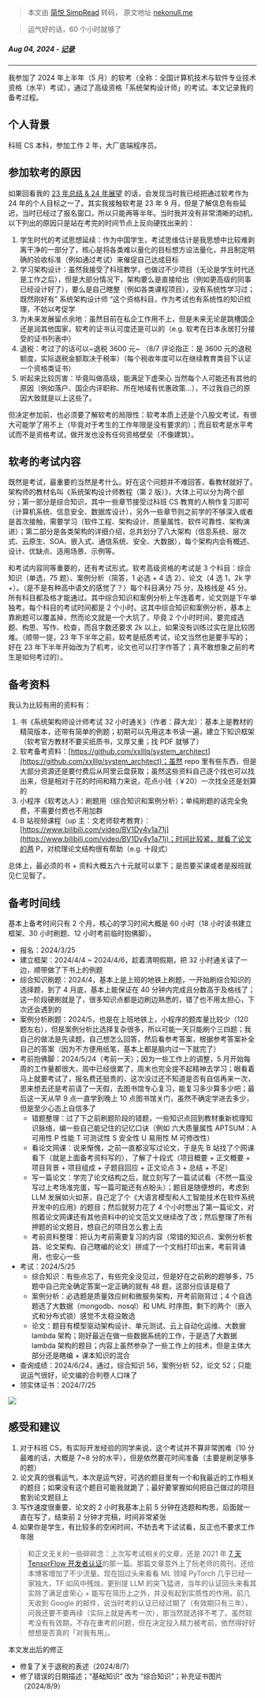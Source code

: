 > 本文由 [简悦 SimpRead](http://ksria.com/simpread/) 转码， 原文地址 [nekonull.me](https://nekonull.me/posts/ruankao-architect/)

> 运气好的话，60 个小时就够了

##### Aug 04, 2024 - [记录](https://nekonull.me/tags/%e8%ae%b0%e5%bd%95)

* * *

我参加了 2024 年上半年（5 月）的软考（全称：全国计算机技术与软件专业技术资格（水平）考试），通过了高级资格「系统架构设计师」的考试。本文记录我的备考过程。

个人背景
----

科班 CS 本科，参加工作 2 年，大厂底端程序员。

参加软考的原因
-------

如果回看我的 [23 年总结 & 24 年展望](https://nekonull.me/posts/end-of-2023/) 的话，会发现当时我已经把通过软考作为 24 年的个人目标之一了。其实我接触软考是 23 年 9 月，但是了解信息有些延迟，当时已经过了报名窗口，所以只能再等半年。当时我并没有非常清晰的动机，以下列出的原因只是站在考完的时间节点上反向硬找出来的：

1.  学生时代的考试思想延续：作为中国学生，考试思维估计是我思想中比较难剥离干净的一部分了，核心是将各类难以量化的目标想方设法量化，并且制定明确的验收标准（例如通过考试）来催促自己达成目标
2.  学习架构设计：虽然我接受了科班教学，也做过不少项目（无论是学生时代还是工作之后），但是大部分情况下，架构要么是直接给出（例如更高级的同事已经设计好了），要么是自己瞎整（例如各类课程项目），没有系统性学习过；既然刚好有” 系统架构设计师 “这个资格科目，作为考试也有系统性的知识梳理，不妨以考促学
3.  为未来发展留点余地：虽然目前在私企工作用不上，但是未来无论是跳槽国企还是润其他国家，软考的证书认可度还是可以的（e.g. 软考在日本永居打分接受的证书列表中）
4.  退税：考过了的话可以~退税 3600 元~ （8/7 评论指正：是 3600 元的退税额度，实际退税金额取决于税率）（每个税收年度可以在继续教育类目下认证一个资格类证书）
5.  听起来比较厉害：毕竟叫做高级，能满足下虚荣心 当然每个人可能还有其他的原因（例如落户、国企内评职称、所在地域有优惠政策…），不过我自己的原因大致就是以上这些了。

但决定参加前，也必须要了解软考的局限性：软考本质上还是个八股文考试，有很大可能学了用不上（毕竟对于考生的工作年限是没有要求的）；而且软考是水平考试而不是资格考试，做开发也没有任何资格壁垒（不像建筑）。

软考的考试内容
-------

既然是考试，最重要的当然是考什么。好在这个问题并不难回答，看教材就好了。架构师的教材名叫《系统架构设计师教程（第 2 版）》，大体上可以分为两个部分；第一部分是综合知识，其中一些章节接受过科班 CS 教育的人稍作复习即可（计算机系统、信息安全、数据库设计），另外一些章节则之前学的不够深入或者是首次接触，需要学习（软件工程、架构设计、质量属性、软件可靠性、架构演进）；第二部分是各类架构的详细介绍，总共划分了八大架构（信息系统、层次式、云原生、SOA、嵌入式、通信系统、安全、大数据），每个架构内会有概述、设计、优缺点、适用场景、示例等。

和考试内容同等重要的，还有考试形式。软考高级资格的考试是 3 个科目：综合知识（单选，75 题）、案例分析（简答，1 必选 + 4 选 2）、论文（4 选 1，2k 字 +）。（是不是有种高中语文的感觉了？）每个科目满分 75 分，及格线是 45 分。所有科目都及格才能通过。其中综合知识和案例分析上午连着考，论文则是下午单独考。每个科目的考试时间都是 2 个小时。这其中综合知识和案例分析，基本上靠刷题可以覆盖掉，然而论文就是一个大坑了，毕竟 2 个小时时间，要完成选题、构思、写作、检查，而且字数还要求 2k 以上，如果没有训练过实在是比较困难。（顺带一提，23 年下半年之前，软考是纸质考试，论文当然也是要手写的；好在 23 年下半年开始改为了机考，论文也可以打字作答了；真不敢想象之前的考生是如何考过的）。

备考资料
----

我认为比较有用的资料有：

1.  书《系统架构师设计师考试 32 小时通关》（作者：薛大龙）：基本上是教材的精简版本，还带有简单的例题；初期可以先用这本书读一遍，建立下知识框架（软考官方教材不要买纸质书，又厚又重；找 PDF 就够了）
2.  软考备考资料：[https://github.com/xxlllq/system_architect](https://github.com/xxlllq/system_architect)；虽然 repo 里有些东西，但是大部分资源还是要付费后从阿里云盘获取；虽然这些资料自己逐个找也可以找出来，但是相对于花的时间和精力来说，花点小钱（￥20）一次找全还是划算的
3.  小程序《软考达人》：刷题用（综合知识和案例分析）；单纯刷题的话完全免费，不需要付费也不用加群
4.  B 站视频课程（up 主：文老师软考教育）：[https://www.bilibili.com/video/BV1Dy4y1a71j](https://www.bilibili.com/video/BV1Dy4y1a71j)；时间比较紧，就看了论文的两 P，对梳理论文结构很有帮助（e.g. 十段式）

总体上，最必须的书 + 资料大概五六十元就可以拿下；是否要买课或者是报班就见仁见智了。

备考时间线
-----

基本上备考时间只有 2 个月，核心的学习时间大概是 60 小时（18 小时读书建立框架、30 小时刷题、12 小时考前临时抱佛脚）。

*   报名：2024/3/25
*   建立框架：2024/4/4 ~ 2024/4/6，趁着清明假期，把 32 小时通关读了一边，顺带做了下书上的例题
*   综合知识刷题：2024/4，基本上是上班的地铁上刷题，一开始刷综合知识的选择题，到了 4 月底，基本上能保证在 40 分钟内完成且分数高于及格线了；这一阶段硬刷就是了，很多知识点都是边刷边熟悉的，错了也不用太担心，下次还会遇到的
*   案例分析刷题：2024/5，也是在上班地铁上，小程序的题库量比较少（120 题左右），但是案例分析比选择复杂很多，所以可能一天只能刷个三四题；我自己的做法是先读题，自己想怎么回答，然后看参考答案，根据参考答案补全自己的答案（因为不方便用纸笔，基本上都是脑内过一下就完了）
*   考前抱佛脚：2024/5/24（考前一天）；因为一些工作上的调整，5 月开始每周的工作量都很大，周中已经很累了，周末也完全提不起精神去学习；眼看着马上就要考试了，报名费还挺贵的，这次没过还不知道是否有自信再来一次，思来想去还是考前请了一天假，去图书馆专心复习，能复习多少算多少吧；最后这一天从早 9 点一直学到晚上 10 点图书馆关门，虽然不确定学进去多少，但是至少心态上自信多了
    *   错题整理：过了下之前刷题阶段的错题，一些知识点回到教材重新梳理知识脉络，编一些自己能记住的记忆口诀（例如 六大质量属性 APTSUM：A 可用性 P 性能 T 可测试性 S 安全性 U 易用性 M 可修改性）
    *   看论文网课：说来惭愧，之前一直都没写过论文，于是先 B 站找了个网课看下（就是上面备考资料写的），了解了十段式（项目概要 + 正文概要 + 项目背景 + 项目组成 + 子题目回应 + 正文论点 3 + 总结 + 不足）
    *   写一篇论文：学完了论文结构之后，就立刻写了一篇试试看（不然一篇没写过上考场准完蛋，写一篇可能还有点盼头）；题目是随便想的，考虑到 LLM 发展如火如荼，自己定了个《大语言模型和人工智能技术在软件系统开发中的应用》的题目；然后就努力花了 4 个小时憋出了第一篇论文，对照着论文网课还有其他资料中的论文范文又继续改了改；然后整理了所有押题的论文题目，想自己的项目怎么套上去
    *   考前资料整理：把认为考前需要复习的内容（常错的知识点、案例分析套路、论文架构、自己瞎编的论文）拼成了一个文档打印出来，考前背诵用，也安心一些
*   考试：2024/5/25
    *   综合知识：有些点忘了，有些完全没见过，但是好在之前刷的题够多，75 题中自己完全确定答案一定正确的就有 48 题，这部分应该是稳了
    *   案例分析：必选题是质量效应树和微服务架构，开考前刚背过；4 个自选题选了大数据（mongodb、nosql）和 UML 时序图，剩下的两个（嵌入式和分布式锁）感觉不太稳没敢选
    *   论文：题目有模型驱动架构设计、单元测试、云上自动化运维、大数据 lambda 架构；刚好最近在做一些数据系统的工作，于是选了大数据 lambda 架构的题目；内容上虽然参杂了一些工作上的技术，但是主体大部分还是瞎编 + 课本知识的混合
*   查询成绩：2024/6/24，通过，综合知识 56，案例分析 52，论文 52；只能说运气很好，论文编的合判卷人口味了
*   领实体证书：2024/7/25

![](https://s2.loli.net/2024/07/25/nT1HWFOMlo2qKXf.png)

感受和建议
-----

1.  对于科班 CS，有实际开发经验的同学来说，这个考试并不算非常困难（10 分最难的话，大概是 7~8 分的水平），但是依然要花时间准备（主要是刷足够多的题）
2.  论文真的很看运气，本次是运气好，可选的题目里有一个和我最近的工作相关的题目；如果没有这个题目可能我就跪了；最好要掌握如何把自己做过的项目套到论文题目上
3.  写作速度很重要，论文的 2 小时我基本上前 5 分钟在选题和构思，后面就一直在写了，结束前 2 分钟才完稿，时间非常紧张
4.  如果你是学生，有比较多的空闲时间，不妨去考下试试看，反正也不要求工作年限

> 和正文无关的一些碎碎念：上次写考试相关的文章，还是 2021 年 [7 天 TensorFlow 开发者认证](https://nekonull.me/posts/tf-cert-blog/)的那一篇。那篇文章意外上了阮老师的周刊，还给本博客增加了不少流量。现在回过头来看看 ML 领域 PyTorch 几乎已经一家独大，TF 如风中残烛，更别提 LLM 的突飞猛进，当年的认证回头来看其实除了满足虚荣心 + 能写在简历上之外，并没有起到实质性的作用。前几天收到 Google 的邮件，说当时考的认证已经过期了（有效期只有三年），问我还要不要再续（实际上就是再考一次），那当然就选择不考了。虽然软考没有有效期，不存在重考的问题，但在决定投入精力被考前，依然得好好想想是否真的「对我有用」。

本文发出后的修正

*   修复了关于退税的表述（2024/8/7）
*   修了错误的日期描述；“基础知识” 改为 “综合知识”；补充证书图片（2024/8/9）